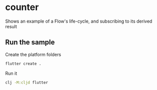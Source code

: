 # counter

Shows an example of a Flow's life-cycle, and subscribing to its derived result

## Run the sample

Create the platform folders

```bash
flutter create .
```

Run it

```bash
clj -M:cljd flutter
```
